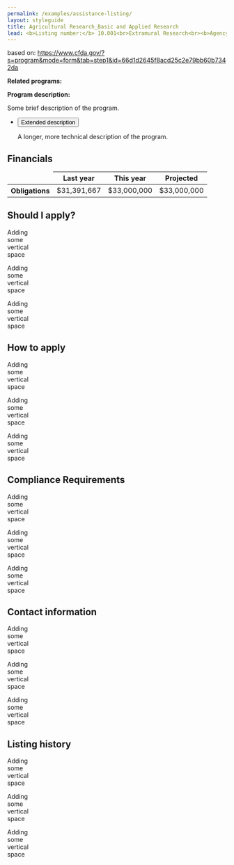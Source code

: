 ```yaml
---
permalink: /examples/assistance-listing/
layout: styleguide
title: Agricultural Research_Basic and Applied Research
lead: <b>Listing number:</b> 10.001<br>Extramural Research<br><b>Agency:</b> Department of Agriculture<br><b>Office:</b> Agricultural Research Service
---
```


<p>based on: <a href="https://www.cfda.gov/?s=program&mode=form&tab=step1&id=66d1d2645f8acd25c2e79bb60b7342da">https://www.cfda.gov/?s=program&mode=form&tab=step1&id=66d1d2645f8acd25c2e79bb60b7342da</a></p>

<p><b>Related programs:</b></p>

<p><b>Program description:</b></p>

<p>Some brief description of the program.</p>

<div class="usa-accordion-bordered">
  <ul class="usa-unstyled-list">
    <li>
      <button class="usa-button-unstyled" aria-expanded="false" aria-controls="collapsible-0">
        Extended description
      </button>
      <div id="collapsible-0" aria-hidden="true" class="usa-accordion-content">
        <p>
        A longer, more technical description of the program.
        </p>
      </div>
    </li>
  </ul>
</div>

<h2 id="financials">Financials</h2>

<table>
  <thead>
    <tr>
      <td>&nbsp;</td>
      <th>Last year</th>
      <th>This year</th>
      <th>Projected</th>
    </tr>
  </thead>
  <tbody>
    <tr>
      <th scope="row">Obligations</th>
      <td>$31,391,667</td>
      <td>$33,000,000</td>
      <td>$33,000,000</td>
    </tr>
  </tbody>
</table>

<h2 id="should-i-apply">Should I apply?</h2>

<p>Adding<br>some<br>vertical<br>space</p>
<p>Adding<br>some<br>vertical<br>space</p>
<p>Adding<br>some<br>vertical<br>space</p>

<h2 id="how-to-apply">How to apply</h2>

<p>Adding<br>some<br>vertical<br>space</p>
<p>Adding<br>some<br>vertical<br>space</p>
<p>Adding<br>some<br>vertical<br>space</p>

<h2 id="compliance-requirements">Compliance Requirements</h2>

<p>Adding<br>some<br>vertical<br>space</p>
<p>Adding<br>some<br>vertical<br>space</p>
<p>Adding<br>some<br>vertical<br>space</p>

<h2 id="contact-information">Contact information</h2>

<p>Adding<br>some<br>vertical<br>space</p>
<p>Adding<br>some<br>vertical<br>space</p>
<p>Adding<br>some<br>vertical<br>space</p>

<h2 id="listing-history">Listing history</h2>

<p>Adding<br>some<br>vertical<br>space</p>
<p>Adding<br>some<br>vertical<br>space</p>
<p>Adding<br>some<br>vertical<br>space</p>

